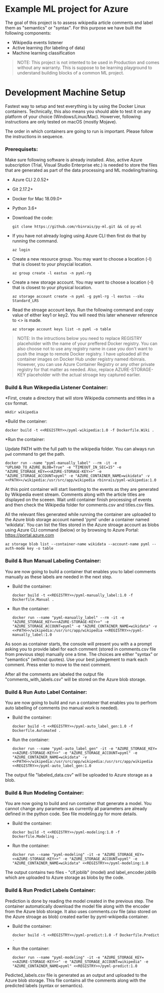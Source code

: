 # Example ML project for Azure

The goal of this project is to assess wikipedia article comments and label them as "semantics" or "syntax".  For this purpose we have built the following components:

* Wikipedia events listener
* Active learning (for labeling of data)
* Machine learning classification

> NOTE: This project is not intented to be used in Production and comes without any warranty. This is suppose to be learning playground to understand building blocks of a common ML project.

# Development Machine Setup
Fastest way to setup and test everything is by using the Docker Linux containers. Technically, this also means you should able to test it on any platform of your choice (Windows/Linux/Mac). Howerver, following instructions are only tested on macOS (mostly Mojave).

The order in which containers are going to run is important. Please follow the instructions in sequence.

### Prerequisets:

Make sure following software is already installed. Also, active Azure subscription (Trial, Visual Studio Enterprise etc.) is needed to store the 
files that are generated as part of the data processing and ML modeling/training.

* Azure CLI 2.0.52+ 
* Git 2.17.2+
* Docker for Mac 18.09.0+
* Python 3.6+

* Download the code:

  `git clone https://github.com/rbinrais/py-ml.git && cd py-ml`

* If you have not already loging using Azure CLI then first do that by running the command.

  `az login` 

* Create a new resource group. You may want to choose a location (-l) that is closest to your phsycial location.

  `az group create -l eastus -n pyml-rg`

* Create a new storage account. You may want to choose a location (-l) that is closest to your physical location.

  `az storage account create -n pyml -g pyml-rg -l eastus --sku Standard_LRS`

* Read the stroage account keys. Run the following command and copy value of either key1 or key2. You will need this later whenever reference to <<AZURE-STORAGE-KEY>> is made.

  `az storage account keys list -n pyml -o table`

> NOTE: In the intructions below you need to replace REGISTRY placeholder with the name of your preffered Docker registry. You can also choose not to use any registry name in case you don't want to push the image to remote Docker registry. I have uploaded all the container images on Docker Hub under registry named rbinrais. However, you can use Azure Container Registry or any other private registry for that matter as needed. Also, replace AZURE-STORAGE-KEY placeholder with the actual stroage key captured earlier.

###  Build & Run Wikepedia Listener Container: 

*First, create a directory that will store Wikipedia comments and titles in a csv format. 

  `mkdir wikipedia `

*Build the container:

  `docker build -t <<REGISTRY>>/pyml-wikipedia:1.0 -f Dockerfile.Wiki . `

*Run the container:
  
  Update PATH with the full path to the wikipedia folder. You can always run `pwd` command to get the path.

  `docker run --name "pyml-manually_label" --rm -it -e "UPLOAD_TO_AZURE_BLOB=True" -e "TIMEOUT_IN_SEC=15" -e "AZURE_STORAGE_KEY=<<AZURE-STORAGE-KEY>>" -e "AZURE_STORAGE_ACCOUNT=pyml" -e "AZURE_CONTAINER_NAME=wikidata" -v <<PATH>>/wikipedia:/usr/src/app/wikipedia rbinrais/pyml-wikipedia:1.0`

At this point container will start lisenting to the events as they are generated by Wikipedia event stream. Comments along with the article titles are displayed on the sceeen. Wait until container finish processing of events and then check the Wikipedia folder for comments.csv and titles.csv files.

All the relevant files generated while running the container are uploaded to the Azure blob storage account named 'pyml' under a container named 'wikidata'. You can list the files stored in the Azure stroage account as blobs using Azure CLI command (below) or by browsing to Azure Portal: https://portal.azure.com

  `az storage blob list --container-name wikidata --account-name pyml --auth-mode key -o table`


### Build & Run Manual Labeling Container: 

You are now going to build a container that enables you to label comments manually as these labels are needed in the next step. 

* Build the container:

  `docker build -t <<REGISTRY>>/pyml-manually_label:1.0 -f Dockerfile.Manual .`

* Run the container:

  `docker run --name "pyml-manually_label" --rm -it -e "AZURE_STORAGE_KEY=<<AZURE-STORAGE-KEY>>" -e "AZURE_STORAGE_ACCOUNT=pyml" -e "AZURE_CONTAINER_NAME=wikidata" -v <<PATH>>/wikipedia:/usr/src/app/wikipedia <<REGISTRY>>/pyml-manually_label:1.0 `

As soon as container starts, the console will present you with a a prompt asking you to provide label for each comment (stored in comments.csv file from previous step) manually one a time. The choices are either "syntax" or "semantics" (without quotes). Use your best judegement to mark each comment. Press enter to move to the next comment.

After all the comments are labeled the output file "comments_with_labels.csv" will be stored on the Azure blob storage.

### Build & Run Auto Label Container: 

You are now going to build and run a container that enables you to perfrom auto labelling of comments (no manual work is needed).

* Build the container:

  `docker build -t <<REGISTRY>>/pyml-auto_label_gen:1.0 -f Dockerfile.Automated .`

* Run the container:

  `docker run --name "pyml-auto_label_gen" -it -e "AZURE_STORAGE_KEY=<<AZURE-STORAGE-KEY>>" -e "AZURE_STORAGE_ACCOUNT=pyml" -e "AZURE_CONTAINER_NAME=wikidata" -v <<PATH>>/wikipedia:/usr/src/app/wikipedia:/usr/src/app/wikipedia <<REGISTRY>>/pyml-auto_label_gen:1.0`

The output file "labeled_data.csv" will be uploaded to Azure storage as a blob.

### Build & Run Modeling Container: 

You are now going to build and run container that generate a model. You cannot change any parameters as currently all parameters are already defined in the python code. See file modeling.py for more details.

* Build the container:

  `docker build -t <<REGISTRY>>/pyml-modeling:1.0 -f Dockerfile.Modeling .`

* Run the container:

  `docker run --name "pyml-modeling" -it -e "AZURE_STORAGE_KEY=<<AZURE-STORAGE-KEY>>" -e "AZURE_STORAGE_ACCOUNT=pyml" -e "AZURE_CONTAINER_NAME=wikidata" <<REGISTRY>>/pyml-modeling:1.0`

The output contains two files - "clf.joblib" (model) and label_encoder.joblib which are uploaded to Azure storage as blobs by the code.

### Build & Run Predict Labels Container: 

Prediction is done by reading the model created in the previous step. The container automatically download the model file along with the encoder from the Azure blob storage. It also uses comments.csv file (also stored on the Azure stroage as blob) created earlier by pyml-wikipedia container.

* Build the container:

  `docker build -t <<REGISTRY>>/pyml-predict:1.0 -f Dockerfile.Predict .`

* Run the container:

  `docker run --name "pyml-modeling" -it -e "AZURE_STORAGE_KEY=<<AZURE-STORAGE-KEY>>" -e "AZURE_STORAGE_ACCOUNT=wikipedia" -e "AZURE_CONTAINER_NAME=pyml" <<REGISTRY>>/pyml-predict:1.0`

 Pedicted_labels.csv file is generated as an output and  uploaded to the Azure blob storage. This file contains all the comments along with the predicted labels (syntax or semantics).


 
 